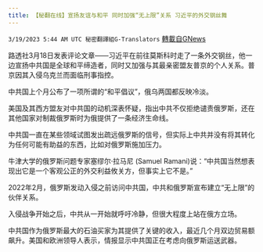 ```yaml
---
title: 【秘翻在线】宣扬友谊与和平 同时加强“无上限”关系 习近平的外交钢丝舞
---
```

`3/19/2023 5:44 AM UTC 秘密翻譯組G-Translators` [轉載自GNews](https://gnews.org/articles/1026524)

         

路透社3月18日发表评论文章——习近平在前往莫斯科时走了一条外交钢丝，他一边宣扬中共国是全球和平缔造者，同时又加强与其最亲密盟友普京的个人关系。普京因其入侵乌克兰而面临刑事指控。

中共国上个月公布了一项所谓的“和平倡议”，俄乌两国都反映冷淡。

美国及其西方盟友对中共国的动机深表怀疑，指出中共不仅拒绝谴责俄罗斯，还在其他国家对制裁俄罗斯时为俄提供了一条经济生命线。

中共国一直在某些领域试图发出疏远俄罗斯的信号，但实际上中共并没有将其转化为任何可能有助益的东西，比如对俄罗斯施加压力。

牛津大学的俄罗斯问题专家塞缪尔·拉马尼 (Samuel Ramani)说：“中共国当然想表现出它是一个客观公正的外交利益攸关方，但事实上它不是。”

2022年2月，俄罗斯发动入侵之前访问中共国，中共和俄罗斯宣布建立“无上限”的伙伴关系。

入侵战争开始之后，中共从一开始就呼吁冷静，但很大程度上站在俄方立场。

中共国作为俄罗斯最大的石油买家为其提供了关键的收入，最近几个月双边贸易额飙升。美国和欧洲领导人表示，情报显示中共国正在考虑向俄罗斯运送武器。
